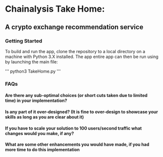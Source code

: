 # Chainalysis Take Home:
## A crypto exchange recommendation service

### Getting Started

To build and run the app, clone the repository to a local directory on a machine with Python 3.X installed. The app entire app can then be run using by launching the main file:

'''
python3 TakeHome.py
'''

### FAQs

#### Are there any sub-optimal choices (or short cuts taken due to limited time) in your implementation?
#### Is any part of it over-designed? (It is fine to over-design to showcase your skills as long as you are clear about it)
#### If you have to scale your solution to 100 users/second traffic what changes would you make, if any?
#### What are some other enhancements you would have made, if you had more time to do this implementation